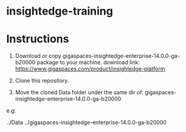 # insightedge-training


# Instructions

1. Download or copy gigaspaces-insightedge-enterprise-14.0.0-ga-b20000 package to your machine.
   download link: https://www.gigaspaces.com/product/insightedge-platform

2. Clone this repository.

3. Move the cloned Data folder under the same dir of:
   gigaspaces-insightedge-enterprise-14.0.0-ga-b20000
   
e.g:

../Data
../gigaspaces-insightedge-enterprise-14.0.0-ga-b20000
